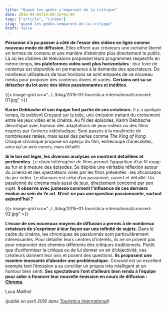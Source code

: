 ```yaml
---
title: "Quand les geeks s'emparent de la critique"
date: 2016-04-01T14:09:32+01:00
tags: ["article", "cinéma"]
slug: "quand-les-geeks-semparent-de-la-critique"
draft: false
---
```


**Personne n’a pu passer à côté de l’essor des vidéos en ligne comme nouveau  mode de diffusion.** Elles offrent aux créateurs une certaine liberté en termes de contenu et une manière d’atteindre plus directement le public. Là où les chaînes de télévisions proposent leurs programmes respectifs en même temps, **les plateformes vidéo sont plus horizontales** : leur foire de contenus est disponible en permanence à la demande des spectateurs. De nombreux utilisateurs de tous horizons se sont emparés de ce nouveau média pour proposer des contenus divers et variés. **Certains ont su se détacher du lot avec des idées passionnantes et inédites.**

{{< image-grid src="../../blog/2015-01-touristica-international/crossed-01.jpg" >}}

**Karim Debbache et son équipe font partie de ces créateurs.** Il y a quelque temps, ils publient [Crossed](https://fr.wikipedia.org/wiki/Crossed) sur [la toile](https://www.youtube.com/user/KarimDebbache), une émission traitant du croisement entre les jeux vidéo et le cinéma. Au fil des épisodes, Karim Debbache décortique avec humour des adaptations de jeux-vidéos ou des films inspirés par l’univers vidéoludique. Sont passés à la moulinette de nombreuses ratées, mais aussi des perles comme *The King of Kong*. Chaque chronique propose un aperçu du film, entrecoupé d’anecdotes, ainsi qu’un avis concis, mais détaillé.  

**Si le ton est léger, les diverses analyses se montrent détaillées et pertinentes.** Le choix hétérogène de films permet l’apparition d’un fil rouge au fur et à mesure des épisodes. Se déploie une véritable réflexion autour du cinéma et des spectateurs visés par les films présentés : les aficionados du jeu-vidéo. Le discours est celui d’un passionné, ouvert et détaillé. Un passionné de cinéma mais aussi de jeux, directement concerné par son sujet. **Il observe avec justesse comment l’influence de ces derniers évolue au sein du 7e art. N’est-ce pas une question passionnante, surtout aujourd’hui ?**

{{< image-grid src="../../blog/2015-01-touristica-international/crossed-02.jpg" >}}

**L’essor de ces nouveaux moyens de diffusion a permis à de nombreux créateurs de s’exprimer à leur façon sur une infinité de sujets.** Dans le cadre du cinéma, les chroniques de passionnés sont particulièrement intéressantes. Pour détailler leurs centres d'intérêts, ils ne se privent pas pour emprunter des chemins différents des critiques traditionnels. Plutôt que d’uniformiser la critique ou de lui donner un air d’objectivité, ces créateurs donnent leur avis et posent des questions. **Ils proposent une manière innovante d’aborder une problématique.** Crossed est un excellent exemple tant l’émission a su concilier un propos très intelligent et un humour bien senti. **Ses spectateurs l’ont d’ailleurs bien rendu à l’équipe pour aider à  financer leur nouvelle émission en cours de diffusion : [Chroma](https://www.dailymotion.com/karimdebbache).**

Luca Mailhol

*(publié en avril 2016 dans [Touristica International](https://fr.calameo.com/read/00072269181f963fb44ce))*
